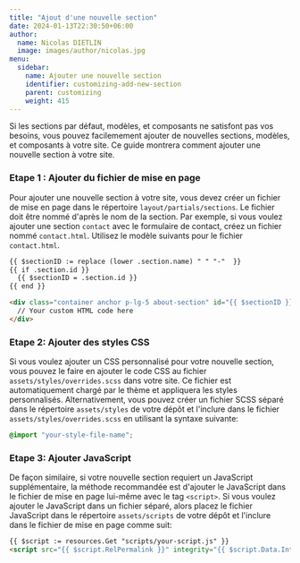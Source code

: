 ```yaml
---
title: "Ajout d'une nouvelle section"
date: 2024-01-13T22:30:50+06:00
author:
  name: Nicolas DIETLIN
  image: images/author/nicolas.jpg
menu:
  sidebar:
    name: Ajouter une nouvelle section
    identifier: customizing-add-new-section
    parent: customizing
    weight: 415
---
```


Si les sections par défaut, modèles, et composants ne satisfont pas vos besoins, vous pouvez facilemement ajouter de nouvelles sections, modèles, et composants à votre site. Ce guide montrera comment ajouter une nouvelle section à votre site.

### Etape 1 : Ajouter du fichier de mise en page

Pour ajouter une nouvelle section à votre site, vous devez créer un fichier de mise en page dans le répertoire `layout/partials/sections`. Le fichier doit être nommé d'après le nom de la section. Par exemple, si vous voulez ajouter une section `contact` avec le formulaire de contact, créez un fichier nommé `contact.html`. Utilisez le modèle suivants pour le fichier `contact.html`.

```html
{{ $sectionID := replace (lower .section.name) " " "-"  }}
{{ if .section.id }}
  {{ $sectionID = .section.id }}
{{ end }}

<div class="container anchor p-lg-5 about-section" id="{{ $sectionID }}">
  // Your custom HTML code here
</div>
```
### Etape 2: Ajouter des styles CSS

Si vous voulez ajouter un CSS personnalisé pour votre nouvelle section, vous pouvez le faire en ajouter le code CSS au fichier `assets/styles/overrides.scss` dans votre site. Ce fichier est automatiquement chargé par le thème et appliquera les styles personnalisés. Alternativement, vous pouvez créer un fichier SCSS séparé dans le répertoire `assets/styles` de votre dépôt et l'inclure dans le fichier `assets/styles/overrides.scss` en utilisant la syntaxe suivante:

```scss
@import "your-style-file-name";
```

### Etape 3: Ajouter JavaScript

De façon similaire, si votre nouvelle section requiert un JavaScript supplémentaire, la méthode recommandée est d'ajouter le JavaScript dans le fichier de mise en page lui-même avec le tag `<script>`. Si vous voulez ajouter le JavaScript dans un fichier séparé, alors placez le fichier JavaScript dans le répertoire `assets/scripts` de votre dépôt et l'inclure dans le fichier de mise en page comme suit:

```html
{{ $script := resources.Get "scripts/your-script.js" }}
<script src="{{ $script.RelPermalink }}" integrity="{{ $script.Data.Integrity }}"></script>
```
